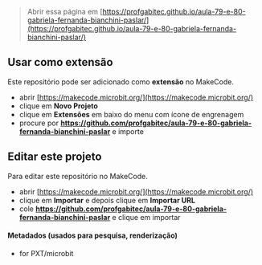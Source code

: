 
> Abrir essa página em [https://profgabitec.github.io/aula-79-e-80-gabriela-fernanda-bianchini-paslar/](https://profgabitec.github.io/aula-79-e-80-gabriela-fernanda-bianchini-paslar/)

## Usar como extensão

Este repositório pode ser adicionado como **extensão** no MakeCode.

* abrir [https://makecode.microbit.org/](https://makecode.microbit.org/)
* clique em **Novo Projeto**
* clique em **Extensões** em baixo do menu com ícone de engrenagem
* procure por **https://github.com/profgabitec/aula-79-e-80-gabriela-fernanda-bianchini-paslar** e importe

## Editar este projeto

Para editar este repositório no MakeCode.

* abrir [https://makecode.microbit.org/](https://makecode.microbit.org/)
* clique em **Importar** e depois clique em **Importar URL**
* cole **https://github.com/profgabitec/aula-79-e-80-gabriela-fernanda-bianchini-paslar** e clique em importar

#### Metadados (usados para pesquisa, renderização)

* for PXT/microbit
<script src="https://makecode.com/gh-pages-embed.js"></script><script>makeCodeRender("{{ site.makecode.home_url }}", "{{ site.github.owner_name }}/{{ site.github.repository_name }}");</script>
